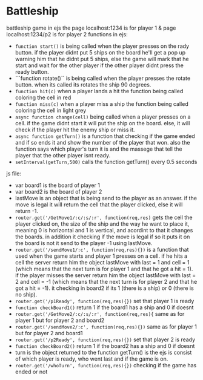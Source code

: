 # Battleship
battleship game in ejs
the page localhost:1234 is for player 1 & page localhost:1234/p2 is for player 2
functions in ejs:
* ```function start()``` is being called when the player presses on the rady button. if the player didnt put 5 ships on the board he'll get a pop up warning him that he didnt put 5 ships, else the game will mark that he start and wait for the other player if the other player didnt press the ready button.
* ```function rotate()`` is being called when the player presses the rotate button. when its called its rotates the ship 90 degrees.
* ```function hit(c)``` when a player lands a hit the function being called coloring the cell in red
* ```function miss(c)``` when a player miss a ship the function being called coloring the cell in light grey
* ```async function change(cell)``` being called when a player presses on a cell. if the game didnt start it will put the ship on the board. else, it will check if the player hit the enemy ship or miss it.
* ```async function getTurn()``` is a function that checking if the game ended and if so ends it and show the number of the player that won. also the function says which player's turn it is and the massege that tell the player that the other player isnt ready.
* ```setInterval(getTurn,500)``` calls the function getTurn() every 0.5 seconds

js file:
* var board1 is the board of player 1
* var board2 is the board of player 2
* lastMove is an object that is being send to the player as an answer. if the move is legal it will return the cell that the player clicked, else it will return -1.
* ```router.get('/GetMove1/:c/:s/:r', function(req,res)``` gets the cell the player clicked on, the size of the ship and the way he want to place it, meaning 0 is horizontal and 1 is vertical, and acordint to that it changes the boards. in addition it checking if the move is legal if so it puts it on the board is not it send to the player -1 using lastMove.
* ```router.get('/sendMove1/:c', function(req,res){})``` is a function that used when the game starts and player 1 presses on a cell. if he hits a cell the server return him the object lastMove with last = 1 and cell = 1 (which means that the next turn is for player 1 and that he got a hit = 1). if the player misses the server return him the object lastMove with last = 2 and cell = -1 (which means that the next turn is for player 2 and that he got a hit = -1). it checking in board2 if its 1 (there is a ship) or 0 (there is no ship).
* ```router.get('/p1Ready', function(req,res){})``` set that player 1 is ready
* ```function checkBoard1()``` return 1 if the board1 has a ship and 0 if doesnt
* ```router.get('/GetMove2/:c/:s/:r', function(req,res){``` same as for player 1 but for player 2 and board2
* ```router.get('/sendMove2/:c', function(req,res){})``` same as for player 1 but for player 2 and board1
* ```router.get('/p2Ready', function(req,res){})``` set that player 2 is ready
* ```function checkBoard2()``` return 1 if the board2 has a ship and 0 if doesnt
* turn is the object returned to the function getTurn() is the ejs is consist of which player is ready, who went last and if the game is on.
* ```router.get('/whoTurn', function(req,res){})``` checking if the game has ended or not
